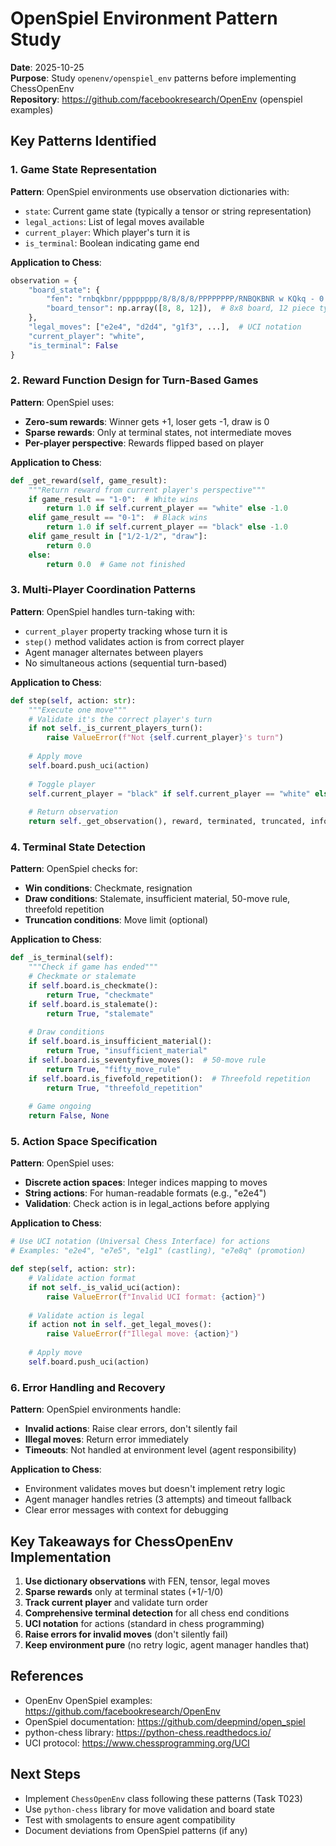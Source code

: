 # OpenSpiel Environment Pattern Study

**Date**: 2025-10-25  
**Purpose**: Study `openenv/openspiel_env` patterns before implementing ChessOpenEnv  
**Repository**: https://github.com/facebookresearch/OpenEnv (openspiel examples)

## Key Patterns Identified

### 1. Game State Representation

**Pattern**: OpenSpiel environments use observation dictionaries with:
- `state`: Current game state (typically a tensor or string representation)
- `legal_actions`: List of legal moves available
- `current_player`: Which player's turn it is
- `is_terminal`: Boolean indicating game end

**Application to Chess**:
```python
observation = {
    "board_state": {
        "fen": "rnbqkbnr/pppppppp/8/8/8/8/PPPPPPPP/RNBQKBNR w KQkq - 0 1",
        "board_tensor": np.array([8, 8, 12]),  # 8x8 board, 12 piece types
    },
    "legal_moves": ["e2e4", "d2d4", "g1f3", ...],  # UCI notation
    "current_player": "white",
    "is_terminal": False
}
```

### 2. Reward Function Design for Turn-Based Games

**Pattern**: OpenSpiel uses:
- **Zero-sum rewards**: Winner gets +1, loser gets -1, draw is 0
- **Sparse rewards**: Only at terminal states, not intermediate moves
- **Per-player perspective**: Rewards flipped based on player

**Application to Chess**:
```python
def _get_reward(self, game_result):
    """Return reward from current player's perspective"""
    if game_result == "1-0":  # White wins
        return 1.0 if self.current_player == "white" else -1.0
    elif game_result == "0-1":  # Black wins
        return 1.0 if self.current_player == "black" else -1.0
    elif game_result in ["1/2-1/2", "draw"]:
        return 0.0
    else:
        return 0.0  # Game not finished
```

### 3. Multi-Player Coordination Patterns

**Pattern**: OpenSpiel handles turn-taking with:
- `current_player` property tracking whose turn it is
- `step()` method validates action is from correct player
- Agent manager alternates between players
- No simultaneous actions (sequential turn-based)

**Application to Chess**:
```python
def step(self, action: str):
    """Execute one move"""
    # Validate it's the correct player's turn
    if not self._is_current_players_turn():
        raise ValueError(f"Not {self.current_player}'s turn")
    
    # Apply move
    self.board.push_uci(action)
    
    # Toggle player
    self.current_player = "black" if self.current_player == "white" else "white"
    
    # Return observation
    return self._get_observation(), reward, terminated, truncated, info
```

### 4. Terminal State Detection

**Pattern**: OpenSpiel checks for:
- **Win conditions**: Checkmate, resignation
- **Draw conditions**: Stalemate, insufficient material, 50-move rule, threefold repetition
- **Truncation conditions**: Move limit (optional)

**Application to Chess**:
```python
def _is_terminal(self):
    """Check if game has ended"""
    # Checkmate or stalemate
    if self.board.is_checkmate():
        return True, "checkmate"
    if self.board.is_stalemate():
        return True, "stalemate"
    
    # Draw conditions
    if self.board.is_insufficient_material():
        return True, "insufficient_material"
    if self.board.is_seventyfive_moves():  # 50-move rule
        return True, "fifty_move_rule"
    if self.board.is_fivefold_repetition():  # Threefold repetition
        return True, "threefold_repetition"
    
    # Game ongoing
    return False, None
```

### 5. Action Space Specification

**Pattern**: OpenSpiel uses:
- **Discrete action spaces**: Integer indices mapping to moves
- **String actions**: For human-readable formats (e.g., "e2e4")
- **Validation**: Check action is in legal_actions before applying

**Application to Chess**:
```python
# Use UCI notation (Universal Chess Interface) for actions
# Examples: "e2e4", "e7e5", "e1g1" (castling), "e7e8q" (promotion)

def step(self, action: str):
    # Validate action format
    if not self._is_valid_uci(action):
        raise ValueError(f"Invalid UCI format: {action}")
    
    # Validate action is legal
    if action not in self._get_legal_moves():
        raise ValueError(f"Illegal move: {action}")
    
    # Apply move
    self.board.push_uci(action)
```

### 6. Error Handling and Recovery

**Pattern**: OpenSpiel environments handle:
- **Invalid actions**: Raise clear errors, don't silently fail
- **Illegal moves**: Return error immediately
- **Timeouts**: Not handled at environment level (agent responsibility)

**Application to Chess**:
- Environment validates moves but doesn't implement retry logic
- Agent manager handles retries (3 attempts) and timeout fallback
- Clear error messages with context for debugging

## Key Takeaways for ChessOpenEnv Implementation

1. **Use dictionary observations** with FEN, tensor, legal moves
2. **Sparse rewards** only at terminal states (+1/-1/0)
3. **Track current player** and validate turn order
4. **Comprehensive terminal detection** for all chess end conditions
5. **UCI notation** for actions (standard in chess programming)
6. **Raise errors for invalid moves** (don't silently fail)
7. **Keep environment pure** (no retry logic, agent manager handles that)

## References

- OpenEnv OpenSpiel examples: https://github.com/facebookresearch/OpenEnv
- OpenSpiel documentation: https://github.com/deepmind/open_spiel
- python-chess library: https://python-chess.readthedocs.io/
- UCI protocol: https://www.chessprogramming.org/UCI

## Next Steps

- Implement `ChessOpenEnv` class following these patterns (Task T023)
- Use `python-chess` library for move validation and board state
- Test with smolagents to ensure agent compatibility
- Document deviations from OpenSpiel patterns (if any)

